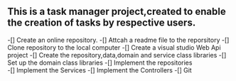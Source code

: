## This is a task manager project,created to enable the creation of tasks by respective users. 
-[] Create an online repository.
-[] Attcah a readme file to the reporsitory
-[] Clone repository to the local computer
-[] Create a visual studio Web Api project
-[] Create the repository,data,domain and service class libraries
-[] Set up the domain class libraries
-[] Implement the repositories  
-[] Implement the Services
-[] Implement the Controllers
-[] Git
